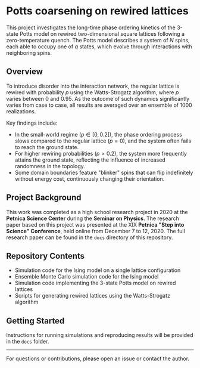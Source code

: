 # Potts coarsening on rewired lattices

This project investigates the long-time phase ordering kinetics of the 3-state Potts model on rewired two-dimensional square lattices following a zero-temperature quench. The Potts model describes a system of $N$ spins, each able to occupy one of $q$ states, which evolve through interactions with neighboring spins.

## Overview

To introduce disorder into the interaction network, the regular lattice is rewired with probability $p$ using the Watts-Strogatz algorithm, where $p$ varies between 0 and 0.95. As the outcome of such dynamics significantly varies from case to case, all results are averaged over an ensemble of 1000 realizations.

Key findings include:

- In the small-world regime ($p \in [0, 0.2]$), the phase ordering process slows compared to the regular lattice ($p=0$), and the system often fails to reach the ground state.
- For higher rewiring probabilities ($p > 0.2$), the system more frequently attains the ground state, reflecting the influence of increased randomness in the topology.
- Some domain boundaries feature "blinker" spins that can flip indefinitely without energy cost, continuously changing their orientation.

## Project Background

This work was completed as a high school research project in 2020 at the **Petnica Science Center** during the **Seminar on Physics**. The research paper based on this project was presented at the XIX **Petnica "Step into Science" Conference**, held online from December 7 to 12, 2020. The full research paper can be found in the `docs` directory of this repository.

## Repository Contents

- Simulation code for the Ising model on a single lattice configuration
- Ensemble Monte Carlo simulation code for the Ising model
- Simulation code implementing the 3-state Potts model on rewired lattices
- Scripts for generating rewired lattices using the Watts-Strogatz algorithm


## Getting Started

Instructions for running simulations and reproducing results will be provided in the `docs` folder.

---

For questions or contributions, please open an issue or contact the author.
